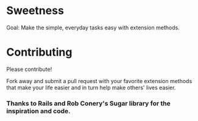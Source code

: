 # Sweetness

Goal: Make the simple, everyday tasks easy with extension methods.

# Contributing

Please contribute!

Fork away and submit a pull request with your favorite extension methods that make your life easier and in turn help make others' lives easier.


### Thanks to Rails and Rob Conery's Sugar library for the inspiration and code.